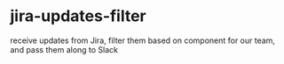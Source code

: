 # jira-updates-filter
receive updates from Jira, filter them based on component for our team, and pass them along to Slack
